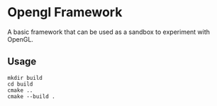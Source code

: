 # Opengl Framework
A basic framework that can be used as a sandbox to experiment with OpenGL.

## Usage
```
mkdir build
cd build
cmake ..
cmake --build .
```
